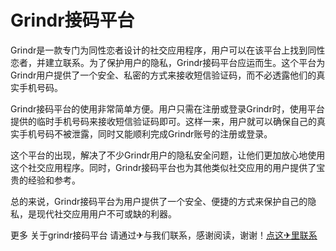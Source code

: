 # Grindr接码平台

Grindr是一款专门为同性恋者设计的社交应用程序，用户可以在该平台上找到同性恋者，并建立联系。为了保护用户的隐私，Grindr接码平台应运而生。这个平台为Grindr用户提供了一个安全、私密的方式来接收短信验证码，而不必透露他们的真实手机号码。

Grindr接码平台的使用非常简单方便。用户只需在注册或登录Grindr时，使用平台提供的临时手机号码来接收短信验证码即可。这样一来，用户就可以确保自己的真实手机号码不被泄露，同时又能顺利完成Grindr账号的注册或登录。

这个平台的出现，解决了不少Grindr用户的隐私安全问题，让他们更加放心地使用这个社交应用程序。同时，Grindr接码平台也为其他类似社交应用的用户提供了宝贵的经验和参考。

总的来说，Grindr接码平台为用户提供了一个安全、便捷的方式来保护自己的隐私，是现代社交应用用户不可或缺的利器。

更多 关于grindr接码平台 请通过✈与我们联系，感谢阅读，谢谢！[点这✈里联系](https://www.k02.cc)